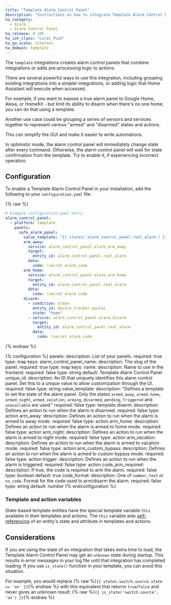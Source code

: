 ```yaml
---
title: "Template Alarm Control Panel"
description: "Instructions on how to integrate Template Alarm Control Panels into Home Assistant."
ha_category: 
  - Alarm
  - Alarm Control Panel
ha_release: 0.105
ha_iot_class: "Local Push"
ha_qa_scale: internal
ha_domain: template
---
```


The `template` integrations creates alarm control panels that combine integrations or adds pre-processing logic to actions.

There are several powerful ways to use this integration, including grouping existing integrations into a simpler integrations, or adding logic that Home Assistant will execute when accessed.

For example, if you want to expose a true alarm panel to Google Home, Alexa, or HomeKit - but limit its ability to disarm when there's no one home, you can do that using a template.

Another use case could be grouping a series of sensors and services together to represent various "armed" and "disarmed" states and actions.

This can simplify the GUI and make it easier to write automations.

In optimistic mode, the alarm control panel will immediately change state after every command. Otherwise, the alarm control panel will wait for state confirmation from the template. Try to enable it, if experiencing incorrect operation.

## Configuration

To enable a Template Alarm Control Panel in your installation, add the following to your `configuration.yaml` file:

{% raw %}

```yaml
# Example configuration.yaml entry
alarm_control_panel:
  - platform: template
    panels:
      safe_alarm_panel:
        value_template: "{{ states('alarm_control_panel.real_alarm') }}"
        arm_away:
          service: alarm_control_panel.alarm_arm_away
          target:
            entity_id: alarm_control_panel.real_alarm
          data:
            code: !secret alarm_code
        arm_home:
          service: alarm_control_panel.alarm_arm_home
          target:
            entity_id: alarm_control_panel.real_alarm
          data:
            code: !secret alarm_code
        disarm:
          - condition: state
            entity_id: device_tracker.paulus
            state: "home"
          - service: alarm_control_panel.alarm_disarm
            target:
              entity_id: alarm_control_panel.real_alarm
            data:
              code: !secret alarm_code
```

{% endraw %}

{% configuration %}
panels:
  description: List of your panels.
  required: true
  type: map
  keys:
    alarm_control_panel_name:
      description: The slug of the panel.
      required: true
      type: map
      keys:
        name:
          description: Name to use in the frontend.
          required: false
          type: string
          default: Template Alarm Control Panel
        unique_id:
          description: An ID that uniquely identifies this alarm control panel. Set this to a unique value to allow customization through the UI.
          required: false
          type: string
        value_template:
          description: "Defines a template to set the state of the alarm panel. Only the states `armed_away`, `armed_home`, `armed_night`, `armed_vacation`, `arming`, `disarmed`, `pending`, `triggered` and `unavailable` are used."
          required: false
          type: template
        disarm:
          description: Defines an action to run when the alarm is disarmed.
          required: false
          type: action
        arm_away:
          description: Defines an action to run when the alarm is armed to away mode.
          required: false
          type: action
        arm_home:
          description: Defines an action to run when the alarm is armed to home mode.
          required: false
          type: action
        arm_night:
          description: Defines an action to run when the alarm is armed to night mode.
          required: false
          type: action
        arm_vacation:
          description: Defines an action to run when the alarm is armed to vacation mode.
          required: false
          type: action
        arm_custom_bypass:
          description: Defines an action to run when the alarm is armed to custom bypass mode.
          required: false
          type: action
        trigger:
          description: Defines an action to run when the alarm is triggered.
          required: false
          type: action
        code_arm_required:
          description: If true, the code is required to arm the alarm.
          required: false
          type: boolean
          default: true
        code_format:
          description: One of `number`, `text` or `no_code`. Format for the code used to arm/disarm the alarm.
          required: false
          type: string
          default: number
{% endconfiguration %}

### Template and action variables

State-based template entities have the special template variable `this` available in their templates and actions. The `this` variable aids [self-referencing](/integrations/template#self-referencing) of an entity's state and attribute in templates and actions.

## Considerations

If you are using the state of an integration that takes extra time to load, the Template Alarm Control Panel may get an `unknown` state during startup. This results in error messages in your log file until that integration has completed loading. If you use `is_state()` function in your template, you can avoid this situation.

For example, you would replace {% raw %}`{{ states.switch.source.state == 'on' }}`{% endraw %} with this equivalent that returns `true`/`false` and never gives an unknown result: {% raw %}`{{ is_state('switch.source', 'on') }}`{% endraw %}
